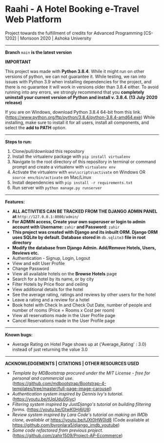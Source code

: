 # Raahi - A Hotel Booking e-Travel Web Platform

Project towards the fulfillment of credits for Advanced Programming [CS-1202] | Monsoon 2020 | Ashoka University

***

**Branch** `main` **is the latest version**

**IMPORTANT**

This project was made with **Python 3.8.4**. While it might run on other versions of python, we can not guarantee it. While testing, we ran into issues with Python 3.9 when installing dependencies for the project, and there is no guarantee it will work in versions older than 3.8.4 either. To avoid running into any errors, we strongly recommend that you **completely uninstall your current version of Python and install v. 3.8.4. (13 July 2020 release)**

If you are on Windows, download Python 3.8.4 64-bit from this link. (https://www.python.org/ftp/python/3.8.4/python-3.8.4-amd64.exe) 
While installing, make sure to install it for all users, install all components, and select the **add to PATH** option. 

***

**Steps to run:**

1. Clone/pull/download this repository
2. Install the virtualenv package with `pip install virtualenv`
3. Navigate to the root directory of this repository in terminal or command prompt and create a virtualenv with `virtualenv env` 
4. Activate the virtualenv with `env\scripts\activate` on Windows OR `source env/bin/activate` on Mac/Linux 
5. Install dependencies with `pip install -r requirements.txt`
6. Run server with `python manage.py runserver`

***

**Features:**
- **ALL ACTIVITIES CAN BE TRACKED FROM THE DJANGO ADMIN PANEL at** `http://127.0.0.1:8000/admin/`
- **For ADMIN access, Create your own superuser or login to admin account with Username:** `zahir` **and Password:** `zahir` 
- **This project was created with Django and its inbuilt ORM. Django ORM uses SQLite by default. Database stored in** `db.sqlite3` **file in root directory**
- **Modify the database from Django Admin. Add/Remove Hotels, Users, Reviews etc.**
- Authentication - Signup, Login, Logout
- View and edit User Profile
- Change Password
- View all available hotels on the **Browse Hotels** page
- Search for a hotel by its name, or by city
- Filter Hotels by Price floor and ceiling
- View additional details for the hotel
- See the average rating, ratings and reviews by other users for the hotel
- Leave a rating and a review for a hotel
- Book hotel with Check In and Check Out Date, number of people and number of rooms (Price = Rooms x Cost per room)
- View all reservations made in the User Profile page
- Cancel Reservations made in the User Profile page

***

**Known bugs:**

- Average Rating on Hotel Page shows up at {'Average_Rating' : 3.0} instead of just returning the value 3.0

***

**ACKNOWLEDGEMENTS | CITATIONS | OTHER RESOURCES USED**

- _Template by MDBootstrap procured under the MIT License - free for personal and commercial use._ (https://github.com/mdbootstrap/Bootstrap-4-templates/tree/master/full-page-image-carousel)
- _Authentication system inspired by Dennis Ivy's tutorial._ (https://youtu.be/tUqUdu0Sjyc)
- _Filtering system inspired by JustDjango's tutorial on building filtering forms._ (https://youtu.be/GtwK0Hj6jU8)
- _Review system inspired by Lara Code's tutorial on making an IMDb clone, available at_ https://youtu.be/tJXt0HW0Id8 (Code available at https://github.com/byronlara5/django_imdb_youtube)
- _Some code refactored from previous project._ (https://github.com/zahir1509/Project-AP-Ecommerce)